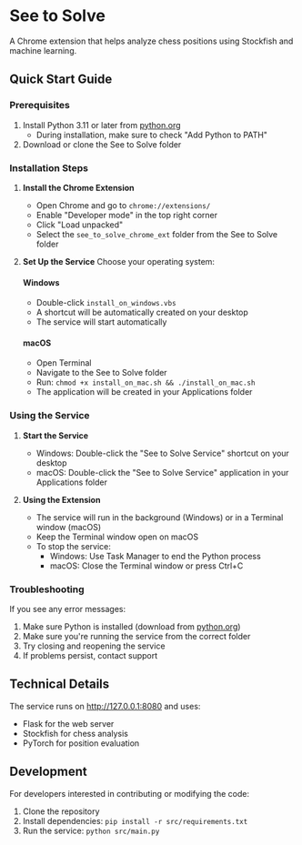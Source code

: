 # See to Solve

A Chrome extension that helps analyze chess positions using Stockfish and machine learning.

## Quick Start Guide

### Prerequisites
1. Install Python 3.11 or later from [python.org](https://www.python.org/downloads/)
   - During installation, make sure to check "Add Python to PATH"
2. Download or clone the See to Solve folder

### Installation Steps

1. **Install the Chrome Extension**
   - Open Chrome and go to `chrome://extensions/`
   - Enable "Developer mode" in the top right corner
   - Click "Load unpacked"
   - Select the `see_to_solve_chrome_ext` folder from the See to Solve folder

2. **Set Up the Service**
   Choose your operating system:

   #### Windows
   - Double-click `install_on_windows.vbs`
   - A shortcut will be automatically created on your desktop
   - The service will start automatically

   #### macOS
   - Open Terminal
   - Navigate to the See to Solve folder
   - Run: `chmod +x install_on_mac.sh && ./install_on_mac.sh`
   - The application will be created in your Applications folder

### Using the Service

1. **Start the Service**
   - Windows: Double-click the "See to Solve Service" shortcut on your desktop
   - macOS: Double-click the "See to Solve Service" application in your Applications folder

2. **Using the Extension**
   - The service will run in the background (Windows) or in a Terminal window (macOS)
   - Keep the Terminal window open on macOS
   - To stop the service:
     - Windows: Use Task Manager to end the Python process
     - macOS: Close the Terminal window or press Ctrl+C

### Troubleshooting

If you see any error messages:
1. Make sure Python is installed (download from [python.org](https://www.python.org/downloads/))
2. Make sure you're running the service from the correct folder
3. Try closing and reopening the service
4. If problems persist, contact support

## Technical Details

The service runs on http://127.0.0.1:8080 and uses:
- Flask for the web server
- Stockfish for chess analysis
- PyTorch for position evaluation

## Development

For developers interested in contributing or modifying the code:
1. Clone the repository
2. Install dependencies: `pip install -r src/requirements.txt`
3. Run the service: `python src/main.py`

